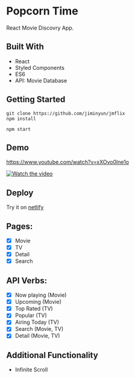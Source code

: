 # Popcorn Time

React Movie Discovry App.

## Built With

- React
- Styled Components
- ES6
- API: Movie Database

## Getting Started

```
git clone https://github.com/jiminyun/jmflix
npm install

npm start
```

## Demo

https://www.youtube.com/watch?v=xXOvo0lne1o

[![Watch the video](https://img.youtube.com/vi/xXOvo0lne1o/maxresdefault.jpg)](https://youtu.be/xXOvo0lne1o)

## Deploy

Try it on [netlify](https://jolly-hamilton-5b1b13.netlify.com/#/)

## Pages:

- [x] Movie
- [x] TV
- [x] Detail
- [x] Search

## API Verbs:

- [x] Now playing (Movie)
- [x] Upcoming (Movie)
- [x] Top Rated (TV)
- [x] Popular (TV)
- [x] Airing Today (TV)
- [x] Search (Movie, TV)
- [x] Detail (Movie, TV)

## Additional Functionality

- Infinite Scroll
